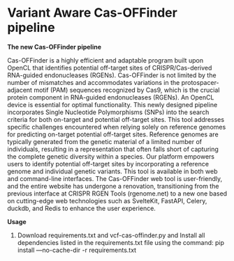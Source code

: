 # Variant Aware Cas-OFFinder pipeline
**The new Cas-OFFinder pipeline**

Cas-OFFinder is a highly efficient and adaptable program built upon OpenCL that identifies potential off-target sites of CRISPR/Cas-derived RNA-guided endonucleases (RGENs).
Cas-OFFinder is not limited by the number of mismatches and accommodates variations in the protospacer-adjacent motif (PAM) sequences recognized by Cas9, which is the crucial protein component in RNA-guided endonucleases (RGENs).
An OpenCL device is essential for optimal functionality.
This newly designed pipeline incorporates Single Nucleotide Polymorphisms (SNPs) into the search criteria for both on-target and potential off-target sites. This tool addresses specific challenges encountered when relying solely on reference genomes for predicting on-target potential off-target sites. Reference genomes are typically generated from the genetic material of a limited number of individuals, resulting in a representation that often falls short of capturing the complete genetic diversity within a species. Our platform empowers users to identify potential off-target sites by incorporating a reference genome and individual genetic variants. 
This tool is available in both web and command-line interfaces. The Cas-OFFinder web tool is user-friendly, and the entire website has undergone a renovation, transitioning from the previous interface at CRISPR RGEN Tools (rgenome.net) to a new one based on cutting-edge web technologies such as SvelteKit, FastAPI, Celery, duckdb, and Redis to enhance the user experience.

**Usage**
1. Download requirements.txt and vcf-cas-offinder.py and Install all dependencies listed in the requirements.txt file using the command:
   pip install —no-cache-dir -r requirements.txt
